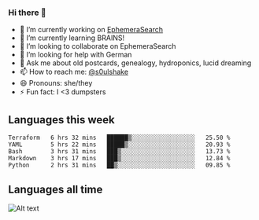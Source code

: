 ### Hi there 👋

<!--
**soulshake/soulshake** is a ✨ _special_ ✨ repository because its `README.md` (this file) appears on your GitHub profile.

Here are some ideas to get you started:

- 🔭 I’m currently working on ...
- 🌱 I’m currently learning ...
- 👯 I’m looking to collaborate on ...
- 🤔 I’m looking for help with ...
- 💬 Ask me about ...
- 📫 How to reach me: ...
- 😄 Pronouns: ...
- ⚡ Fun fact: ...
-->


- 🔭 I’m currently working on [EphemeraSearch](https://www.ephemerasearch.com/)
- 🌱 I’m currently learning BRAINS!
- 👯 I’m looking to collaborate on EphemeraSearch
- 🤔 I’m looking for help with German
- 💬 Ask me about old postcards, genealogy, hydroponics, lucid dreaming
- 📫 How to reach me: [@s0ulshake](https://twitter.com/soulshake)
- 😄 Pronouns: she/they
- ⚡ Fun fact: I <3 dumpsters

## Languages this week

<!--START_SECTION:waka-->
```text
Terraform   6 hrs 32 mins   ██████▒░░░░░░░░░░░░░░░░░░   25.50 % 
YAML        5 hrs 22 mins   █████▒░░░░░░░░░░░░░░░░░░░   20.93 % 
Bash        3 hrs 31 mins   ███▒░░░░░░░░░░░░░░░░░░░░░   13.73 % 
Markdown    3 hrs 17 mins   ███▒░░░░░░░░░░░░░░░░░░░░░   12.84 % 
Python      2 hrs 31 mins   ██▒░░░░░░░░░░░░░░░░░░░░░░   09.85 % 
```
<!--END_SECTION:waka-->

## Languages all time
![Alt text](https://wakatime.com/share/@aj/6aa10b67-a5e9-4fb1-acaf-8692f4385172.svg)
